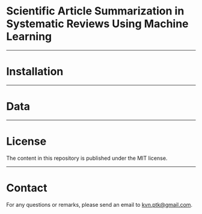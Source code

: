 # Scientific Article Summarization in Systematic Reviews Using Machine Learning

-----

# Installation

-----

# Data 

-----

# License 

The content in this repository is published under the MIT license.

-----

# Contact

For any questions or remarks, please send an email to kvn.ptk@gmail.com.